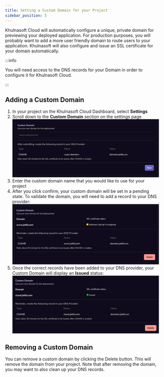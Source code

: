 ```yaml
---
title: Setting a Custom Domain for your Project
sidebar_position: 5
---
```


Khulnasoft Cloud will automatically configure a unique, private domain for previewing your deployed application. For production purposes, you will probably want to add a more user friendly domain to route users to your application. Khulnasoft will also configure and issue an SSL certificate for your domain automatically.

:::info

You will need access to the DNS records for your Domain in order to configure it for Khulnasoft Cloud.

:::

## Adding a Custom Domain

1. In your project on the Khulnasoft Cloud Dashboard, select **Settings**
1. Scroll down to the **Custom Domain** section on the settings page
   ![Custom Domain Section](../../../static/img/custom-domain.png) 
1. Enter the custom domain name that you would like to use for your project
1. After you click confirm, your custom domain will be set in a pending state. To validate the domain, you will need to add a record to your DNS provider:
   ![Pending custom domain](../../../static/img/custom-domain-unknown.png)
1. Once the correct records have been added to your DNS provider, your Custom Domain will display an **Issued** status:
    ![Custom Domain Issued](../../../static/img/custom-domain-issued.png)

## Removing a Custom Domain

You can remove a custom domain by clicking the Delete button. This will remove the domain from your project. Note that after removing the domain, you may want to also clean up your DNS records. 